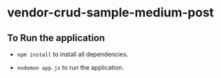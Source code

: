 # vendor-crud-sample-medium-post

## To Run the application

* `npm install` to install all dependencies.

* `nodemon app.js` to run the application.
